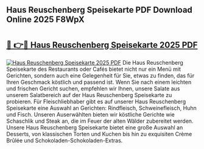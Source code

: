 ## Haus Reuschenberg Speisekarte PDF Download Online 2025 F8WpX

# <h2><a href="http://gc6phd.nevu.top/?p=Haus+Reuschenberg+Speisekarte">🔗 👉🔴 Haus Reuschenberg Speisekarte 2025 PDF</a></h2>

[![Haus Reuschenberg Speisekarte 2025 PDF](https://i.imgur.com/dBaPXMq.png)](http://gc6phd.nevu.top/?p=Haus+Reuschenberg+Speisekarte)
Die Haus Reuschenberg Speisekarte des Restaurants oder Cafés bietet nicht nur ein Menü mit Gerichten, sondern auch eine Gelegenheit für Sie, etwas zu finden, das für Ihren Geschmack köstlich und passend ist. Wenn Sie nach einem leichten und frischen Gericht suchen, empfehlen wir Ihnen, unsere Salate aus unserem Salatbereich auf der Haus Reuschenberg Speisekarte zu probieren. Für Fleischliebhaber gibt es auf unserer Haus Reuschenberg Speisekarte eine Auswahl an Gerichten: Rindfleisch, Schweinefleisch, Huhn und Fisch. Unseren Auserwählten bieten wir köstliche Gerichte wie Schaschlik und Steak an, die im Feuer der alten Wälder zubereitet werden. Unsere Haus Reuschenberg Speisekarte bietet eine große Auswahl an Desserts, von klassischen Torten und Kuchen bis hin zu exquisiten Crème Brûlée und Schokoladen-Schokoladen-Extras.
